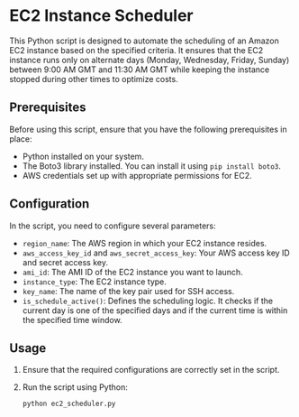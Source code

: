 # EC2 Instance Scheduler

This Python script is designed to automate the scheduling of an Amazon EC2 instance based on the specified criteria. It ensures that the EC2 instance runs only on alternate days (Monday, Wednesday, Friday, Sunday) between 9:00 AM GMT and 11:30 AM GMT while keeping the instance stopped during other times to optimize costs.

## Prerequisites

Before using this script, ensure that you have the following prerequisites in place:

- Python installed on your system.
- The Boto3 library installed. You can install it using `pip install boto3`.
- AWS credentials set up with appropriate permissions for EC2.

## Configuration

In the script, you need to configure several parameters:

- `region_name`: The AWS region in which your EC2 instance resides.
- `aws_access_key_id` and `aws_secret_access_key`: Your AWS access key ID and secret access key.
- `ami_id`: The AMI ID of the EC2 instance you want to launch.
- `instance_type`: The EC2 instance type.
- `key_name`: The name of the key pair used for SSH access.
- `is_schedule_active()`: Defines the scheduling logic. It checks if the current day is one of the specified days and if the current time is within the specified time window.

## Usage

1. Ensure that the required configurations are correctly set in the script.

2. Run the script using Python:

   ```bash
   python ec2_scheduler.py
